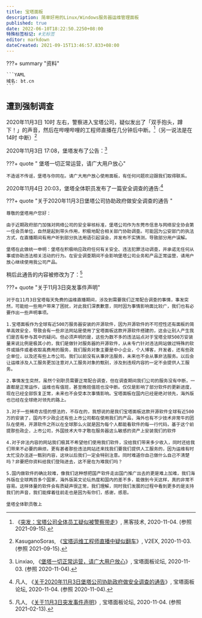 ```yaml
---
title: 宝塔面板
description: 简单好用的Linux/Windows服务器运维管理面板
published: true
date: 2022-06-10T18:22:50.2250+08:00
特殊标签标记: #无标签
editor: markdown
dateCreated: 2021-09-15T13:46:57.833+08:00
---
```


???+ summary "资料"

    ```YAML
    域名: bt.cn
    ```

## 遭到强制调查

2020年11月3日 10时 左右，警察进入宝塔公司，疑似发出了「双手抱头，蹲下！」的声音，然后在哔哩哔哩的工程师直播在几分钟后中断。[^186380]（另一说法是在 14时 中断）[^721380]

[^186380]: 《[突发：宝塔公司全体员工疑似被警察带走](https://web.archive.org/web/20210915005433/http://www.hackdig.com/11/hack-186380.htm)》, 黑客技术, 2020-11-04. (参照 2021-09-15).

[^721380]: KasuganoSoras, 《[宝塔运维工程师直播中疑似翻车](https://web.archive.org/web/20210915005516/https://www.v2ex.com/t/721380)》, V2EX, 2020-11-03. (参照 2021-09-15).

2020年11月3日 17:08，堡塔发布了公告：[^58697]

[^58697]: Linxiao, 《[堡塔一切正常运营，请广大用户放心](https://web.archive.org/web/20201104045719/https://www.bt.cn/bbs/thread-58697-1-1.html)》, 宝塔面板论坛, 2020-11-03. (参照 2020-11-04).

???+ quote " 堡塔一切正常运营，请广大用户放心"

    不造谣不传谣，堡塔与你同在。请广大用户放心使用面板，有任何问题欢迎跟我们取得联系。

2020年11月4日 20:03，堡塔全体职员发布了一篇安全调查的通告:[^58779]

[^58779]: 凡人, 《[关于2020年11月3日堡塔公司协助政府做安全调查的通告](https://web.archive.org/web/20201104144332/https://www.bt.cn/bbs/thread-58779-1-1.html)》, 宝塔面板论坛, 2020-11-04. (参照 2020-11-04).

???+ quote "关于2020年11月3日堡塔公司协助政府做安全调查的通告 "

    尊敬的堡塔用户您好：

    由于近期政府部门加强对网络公司的安全审核标准，堡塔公司作为东莞市信息与网络安全协会第一任会员单位，自然是起到带头作用，积极地配合相关部门协助调查。可能因为公安部门的执法方式，在直播期间有用户听到部分执法用语引起误会，并发布不实猜测，导致部分用户误解。

    堡塔在此做统一申明：堡塔在积极响应政府任何有关安全、违法犯罪活动调查，并承诺无任何从事或协助违法相关活动的行为。在安全调查期间不会影响堡塔公司业务和产品正常运营，请用户放心继续使用我公司产品。

稍后此通告的内容被修改为了：[^58779_2]

[^58779_2]: 凡人, 《[关于11月3日突发事件声明](https://web.archive.org/web/20210213135700/https://www.bt.cn/bbs/thread-58779-1-1.html)》, 宝塔面板论坛, 2020-11-04. (参照 2021-02-13).

???+ quote "关于11月3日突发事件声明"

    对于在11月3日宝塔每天免费的运维直播期间，涉及到需要我们正常配合调查的事情，事发突然，可能给一些用户带来了困扰，对此我们深表歉意，同时因为事情影响面比较广，我们也有必要作出一些声明事项。

    1.宝塔面板作为全球有近500万服务器安装的开源软件，因为开源软件的不可控性还有面板的简单高效安全，导致会有一些非法网站是使用了宝塔面板这款开源软件搭建的，这会让别人产生我们是否有参与其中的疑问。但必须声明的是，这些为数不多的违法站点对于宝塔全球500万安装量来说比例是极其小的，我们是做针对服务器的开源软件，从未专门针对违法网站做过特殊的软件或插件或者收取高费用的服务，我们服务对象主要是中小企业，个人博客，开发者，还有些政企单位，以及还有些上市公司。我们以前没有从事非法服务，未来也不会从事非法服务。以后会让运维涉及人工服务更加注意对人工服务对象的甄别，涉及到违规内容的一定不会提供人工服务。

    2.事情发生突然，虽然个别职员需要正常配合调查，但在调查期间我们公司的服务没有中断，一直都是正常运作，运维也有值班，甚至晚班值班也没中断。仅仅是影响了部分软件的更新进度，现在已经全部恢复正常，未来也不会受本次事情影响。宝塔面板在国内已经是绝对领先，海外版也已经在全球绝对领先的路上。

    3.对于一些稀奇古怪的想法的，不存在的，我想说的是我们宝塔面板这款开源软件全球有近500万的安装了，国内不少政企还有些上市公司都在使用我们的产品，海外也有不少技术非常牛的团队在使用，开源软件之所以在全球那么火就是因为每个人都能看软件的每一行代码，基于这个前提那些政企，上市公司，外国技术大牛才敢在服务器这么敏感的资产上安装我们的软件

    4.对于非法内容的网站我们极其不希望他们使用我们软件，没给我们带来多少收入，同时还给我们带来不必要的麻烦，更有甚者那些违法网站还来找我们要我们提供人工服务的，因为运维有时太忙没办法逐一甄别内容，这块以后我们一定会特别注意。同时难道你自己做什么自己不清楚吗？非要把你资料给我们登陆进去，这不是在为难我们吗？

    5.国内做软件的确比较难，像我们这种想把国产软件走出国门推广出去的更是难上加难，我们海外版在全球两百多个国家，海外版英文论坛热度和国内的差不多，能做到今天这样，真的非常不容易。这样体量的软件会有质疑声很正常，我们理解，同时我们发展的过程中看到更多的是支持我们的声音，我们能撑着往前走也是因为有你们，感谢，感恩。

    堡塔全体职员敬上
